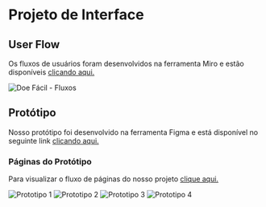 
# Projeto de Interface

## User Flow
Os fluxos de usuários foram desenvolvidos na ferramenta Miro e estão disponíveis [clicando aqui.](https://miro.com/app/board/uXjVMkgPJdw=/?share_link_id=827497143826)

![Doe Fácil - Fluxos](https://github.com/ICEI-PUC-Minas-PMV-ADS/pmv-ads-2023-2-e1-proj-web-t5-doe-facil/assets/129530573/a467d041-3774-4123-a06d-cba8f5cf7720)


## Protótipo
Nosso protótipo foi desenvolvido na ferramenta Figma e está disponível no seguinte link [clicando aqui.](https://www.figma.com/file/dqXg8pCxWnpWswyVefzP4s/Figma-basics?type=design&node-id=1669-162202&mode=design)

### Páginas do Protótipo
Para visualizar o fluxo de páginas do nosso projeto [clique aqui.](https://www.figma.com/proto/dqXg8pCxWnpWswyVefzP4s/Prot%C3%B3tipo---Doe-F%C3%A1cil?type=design&node-id=521-2&t=SnMJZFbBlk6xTu5Y-1&scaling=min-zoom&page-id=1669%3A162202&mode=design)

![Prototipo 1](https://github.com/ICEI-PUC-Minas-PMV-ADS/pmv-ads-2023-2-e1-proj-web-t5-doe-facil/assets/129530573/1aa6b5dc-7ebb-48be-ab8a-640a5f0994ca)
![Prototipo 2](https://github.com/ICEI-PUC-Minas-PMV-ADS/pmv-ads-2023-2-e1-proj-web-t5-doe-facil/assets/129530573/45933878-d07a-4fe0-9871-fab5064f17f1)
![Prototipo 3](https://github.com/ICEI-PUC-Minas-PMV-ADS/pmv-ads-2023-2-e1-proj-web-t5-doe-facil/assets/129530573/9f7bb054-d0e4-48fb-beaf-f262bd70345c)
![Prototipo 4](https://github.com/ICEI-PUC-Minas-PMV-ADS/pmv-ads-2023-2-e1-proj-web-t5-doe-facil/assets/129530573/362c9209-873f-4a39-b913-b301153d1075)


